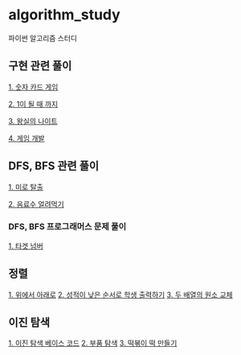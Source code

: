 # algorithm_study
파이썬 알고리즘 스터디

## 구현 관련 풀이
  [1. 숫자 카드 게임](https://github.com/8282qwe/algorithm_study/blob/master/그리디%20알고리즘/숫자카드%20게임(p.39).py)
  
  [2. 1이 될 때 까지](https://github.com/8282qwe/algorithm_study/blob/master/그리디%20알고리즘/1이%20될%20때까지(p.99).py)
  
  [3. 왕실의 나이트](https://github.com/8282qwe/algorithm_study/blob/master/구현/왕실의%20나이트(p.115).py)
  
  [4. 게임 개발](https://github.com/8282qwe/algorithm_study/blob/master/구현/게임%20개발(p.118).py)

## DFS, BFS 관련 풀이
  [1. 미로 탈출](https://github.com/8282qwe/algorithm_study/blob/master/DFS%2CBFS/미로%20탈출(p.153).py)
  
  [2. 음료수 얼려먹기](https://github.com/8282qwe/algorithm_study/blob/master/DFS%2CBFS/음료수%20얼려먹기(p.149).py)
  
### DFS, BFS 프로그래머스 문제 풀이
  [1. 타겟 넘버](https://github.com/8282qwe/algorithm_study/blob/master/DFS%2CBFS/프로그래머스-타겟%20넘버.py)
  
## 정렬
[1. 위에서 아래로](https://github.com/8282qwe/algorithm_study/blob/master/정렬/위에서%20아래로(p.178).py)
[2. 성적이 낮은 순서로 학생 출력하기](https://github.com/8282qwe/algorithm_study/blob/master/정렬/성적이%20낮은%20순서로%20학생%20출력하기(p.180).py)
[3. 두 배열의 원소 교체](https://github.com/8282qwe/algorithm_study/blob/master/정렬/두%20배열의%20원소%20교체(p.182).py)

## 이진 탐색
[1. 이진 탐색 베이스 코드](https://github.com/8282qwe/algorithm_study/blob/master/이진%20탐색/이진%20탐색%20베이스%20코드.py)
[2. 부품 탐색](https://github.com/8282qwe/algorithm_study/blob/master/이진%20탐색/부품%20찾기(p.197).py)
[3. 떡볶이 떡 만들기](https://github.com/8282qwe/algorithm_study/blob/master/이진%20탐색/떡볶이%20떡%20만들기(p.200).py)
